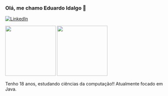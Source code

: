 
### Olá, me chamo Eduardo Idalgo 👋

[![LinkedIn](https://img.shields.io/badge/LinkedIn-0077B5?style=for-the-badge&logo=linkedin&logoColor=white)](https://linkedin.com/in/eduardo-idalgo-27b470211)

<img height="160em" src="https://github-readme-stats.vercel.app/api?username=idaaalgo&show_icons=true&theme=dark&include_all_commits=true&count_private=true"/>
<img height="160em" src="https://github-readme-stats.vercel.app/api/top-langs/?username=idaaalgo&layout=compact&langs_count=7&theme=dark"/>

Tenho 18 anos, estudando ciências da computação!!
Atualmente focado em Java.
